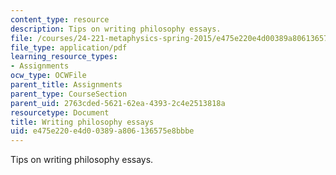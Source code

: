 ```yaml
---
content_type: resource
description: Tips on writing philosophy essays.
file: /courses/24-221-metaphysics-spring-2015/e475e220e4d00389a806136575e8bbbe_MIT24_221S15_Philosophy.pdf
file_type: application/pdf
learning_resource_types:
- Assignments
ocw_type: OCWFile
parent_title: Assignments
parent_type: CourseSection
parent_uid: 2763cded-5621-62ea-4393-2c4e2513818a
resourcetype: Document
title: Writing philosophy essays
uid: e475e220-e4d0-0389-a806-136575e8bbbe
---
```

Tips on writing philosophy essays.

